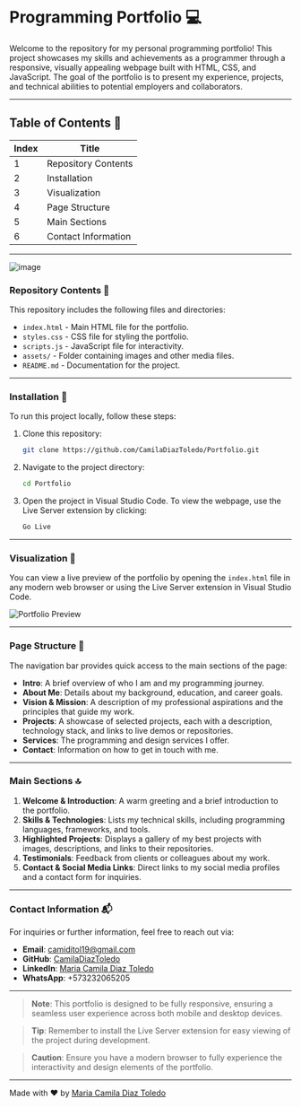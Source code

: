 # Programming Portfolio :computer:
Welcome to the repository for my personal programming portfolio! This project showcases my skills and achievements as a programmer through a responsive, visually appealing webpage built with HTML, CSS, and JavaScript. The goal of the portfolio is to present my experience, projects, and technical abilities to potential employers and collaborators.

---

## Table of Contents :bookmark_tabs:
| Index | Title |
|-------|-------|
| 1     | Repository Contents |
| 2     | Installation |
| 3     | Visualization |
| 4     | Page Structure |
| 5     | Main Sections |
| 6     | Contact Information |

---

![image](https://github.com/user-attachments/assets/b7aa377e-89a9-423c-9175-ba5805c7b822)


### Repository Contents :file_folder:
This repository includes the following files and directories:

- `index.html` - Main HTML file for the portfolio.
- `styles.css` - CSS file for styling the portfolio.
- `scripts.js` - JavaScript file for interactivity.
- `assets/` - Folder containing images and other media files.
- `README.md` - Documentation for the project.

---

### Installation :wrench:
To run this project locally, follow these steps:

1. Clone this repository:
   ```bash
   git clone https://github.com/CamilaDiazToledo/Portfolio.git
   ```

2. Navigate to the project directory:
   ```bash
   cd Portfolio
   ```

3. Open the project in Visual Studio Code. To view the webpage, use the Live Server extension by clicking:
   ```bash
   Go Live
   ```

---

### Visualization :eyes:
You can view a live preview of the portfolio by opening the `index.html` file in any modern web browser or using the Live Server extension in Visual Studio Code.

![Portfolio Preview](https://github.com/user-attachments/assets/portfolio-preview.png)

---

### Page Structure :moyai:
The navigation bar provides quick access to the main sections of the page:

- **Intro**: A brief overview of who I am and my programming journey.
- **About Me**: Details about my background, education, and career goals.
- **Vision & Mission**: A description of my professional aspirations and the principles that guide my work.
- **Projects**: A showcase of selected projects, each with a description, technology stack, and links to live demos or repositories.
- **Services**: The programming and design services I offer.
- **Contact**: Information on how to get in touch with me.

---

### Main Sections :top:
1. **Welcome & Introduction**: A warm greeting and a brief introduction to the portfolio.
2. **Skills & Technologies**: Lists my technical skills, including programming languages, frameworks, and tools.
3. **Highlighted Projects**: Displays a gallery of my best projects with images, descriptions, and links to their repositories.
4. **Testimonials**: Feedback from clients or colleagues about my work.
5. **Contact & Social Media Links**: Direct links to my social media profiles and a contact form for inquiries.

---

### Contact Information :mailbox_with_mail:
For inquiries or further information, feel free to reach out via:

- **Email**: camiditol19@gmail.com
- **GitHub**: [CamilaDiazToledo](https://github.com/CamilaDiazToledo)
- **LinkedIn**: [Maria Camila Diaz Toledo](https://linkedin.com/in/camiladiaztoledo)
- **WhatsApp**: +573232065205

---

> **Note**: This portfolio is designed to be fully responsive, ensuring a seamless user experience across both mobile and desktop devices.

> **Tip**: Remember to install the Live Server extension for easy viewing of the project during development.

> **Caution**: Ensure you have a modern browser to fully experience the interactivity and design elements of the portfolio.

---



Made with :heart: by [Maria Camila Diaz Toledo](https://github.com/CamilaDiazToledo)

